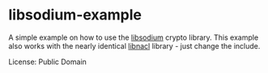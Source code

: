 libsodium-example
=================

A simple example on how to use the [libsodium](https://github.com/jedisct1/libsodium) crypto library.
This example also works with the nearly identical [libnacl](http://nacl.cr.yp.to/) library - just change the include.

License: Public Domain
